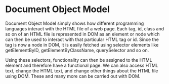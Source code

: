 # Document Object Model

Document Object Model simply shows how different programming languages interact with the HTML file of a web page. Each tag, id, class and so on of an HTML file is represented in DOM as an element or node which can then be used to interact with that particular HTML tag or id. Since the tag is now a node in DOM, it is easily fetched using selector elements like getElementByID, getElementByClassName, querySelector and so on.

Using these selectors, functionality can then be assigned to the HTML element and therefore have a functional page. We can also access HTML text, change the HTML text, and change other things about the HTML file using DOM. These and many more can be carried out with DOM.
